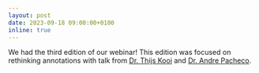 ```yaml
---
layout: post
date: 2023-09-18 09:00:00+0100
inline: true
---
```


We had the third edition of our webinar! This edition was focused on rethinking annotations with talk from [Dr. Thijs Kooi](https://www.youtube.com/watch?v=qhAYUfQlYfo) and [Dr. Andre Pacheco](https://www.youtube.com/watch?v=q-DBwWZejMY).